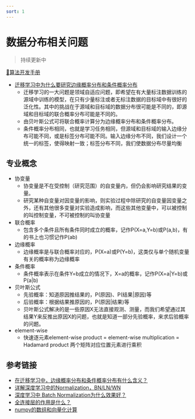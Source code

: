 ```yaml
---
sort: 1
---
```


# 数据分布相关问题

> 持续更新中


[🔨算法开发手册](https://kg-nlp.github.io/Algorithm-Project-Manual/%E6%95%B0%E6%8D%AE%E5%88%86%E6%9E%90/%E6%95%B0%E6%8D%AE%E5%88%86%E5%B8%83%E7%9B%B8%E5%85%B3%E9%97%AE%E9%A2%98.html)



* [迁移学习中为什么要研究边缘概率分布和条件概率分布](https://www.zhihu.com/question/293820673)
    * 迁移学习的一大问题是领域自适应问题，即希望在有大量标注数据训练的源域中训练的模型，在只有少量标注或者无标注数据的目标域中有很好的泛化性。其中的挑战在于源域和目标域的数据分布很可能是不同的，即源域和目标域的联合概率分布可能是不同的。  
    * 由贝叶斯公式可将联合概率计算分为边缘概率分布和条件概率分布。
    * 条件概率分布相同，也就是学习任务相同，但源域和目标域的输入边缘分布可能不同，或是标签分布可能不同。输入边缘分布不同，我们设计一个统一的标签，使得映射一致；标签分布不同，我们使数据分布尽量均衡




## 专业概念

* 协变量    
    *  协变量是不在受控制（研究范围）的自变量内，但仍会影响研究结果的变量。
    *  研究某种自变量对因变量的影响，则实验过程中除研究的自变量因变量之外，还有其他很多变量对实验造成影响，而这些其他变量中，可以被控制的叫控制变量，不可被控制的叫协变量
* 联合概率
    *  包含多个条件且所有条件同时成立的概率，记作P(X=a,Y=b)或P(a,b)，有的书上也习惯记作P(ab)
* 边缘概率
    *  边缘概率是与联合概率对应的，P(X=a)或P(Y=b)，这类仅与单个随机变量有关的概率称为边缘概率
* 条件概率
    *  条件概率表示在条件Y=b成立的情况下，X=a的概率，记作P(X=a\|Y=b)或P(a\|b)
* 贝叶斯公式
    *  先验概率：知道原因推结果的，P(原因)、P(结果\|原因)等
    *  后验概率：根据结果推原因的，P(原因\|结果)等
    *  贝叶斯公式解决的是一些原因X无法直接观测、测量，而我们希望通过其结果Y来反推出原因X的问题，也就是知道一部分先验概率，来求后验概率的问题。
* element-wise
    *  快速逐元素element-wise product = element-wise multiplication = Hadamard product 两个矩阵对应位置元素进行乘积
    




## 参考链接

* [在迁移学习中，边缘概率分布和条件概率分布有什么含义？](https://www.zhihu.com/question/293820673)
* [详解深度学习中的Normalization，BN/LN/WN](https://zhuanlan.zhihu.com/p/33173246)
* [深度学习中 Batch Normalization为什么效果好？](https://www.zhihu.com/question/38102762/answer/85238569)
* [全连接层的作用是什么？](https://www.zhihu.com/question/41037974/answer/150522307)
* [numpy的数组和向量化计算](https://pydata.readthedocs.io/zh/latest/chapters/p04_numpy_basics_arrays_and_vectorized_computation.html)
